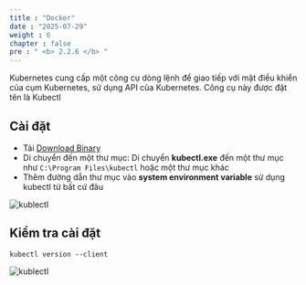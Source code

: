 ```yaml
---
title : "Docker"
date : "2025-07-29"
weight : 6
chapter : false
pre : " <b> 2.2.6 </b> "
---
```


Kubernetes cung cấp một công cụ dòng lệnh để giao tiếp với mặt điều khiển của cụm Kubernetes, sử dụng API của Kubernetes.
Công cụ này được đặt tên là Kubectl

## Cài đặt

- Tải [Download Binary](https://dl.k8s.io/v1.33.3/bin/windows/amd64/kubectl.exe)
- Di chuyển đến một thư mục: Di chuyển **kubectl.exe** đến một thư mục như `C:\Program Files\kubectl` hoặc một thư mục khác
- Thêm đường dẫn thư mục vào **system environment variable** sử dụng kubectl từ bất cứ đâu

![kublectl](/images/2.prerequisite/010-kubectl.png)

## Kiểm tra cài đặt
    kubectl version --client 

![kublectl](/images/2.prerequisite/011-kubectl.png)